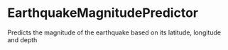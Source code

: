 # EarthquakeMagnitudePredictor
Predicts the magnitude of the earthquake based on its latitude, longitude and depth
